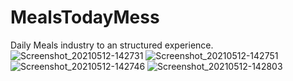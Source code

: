 # MealsTodayMess
Daily Meals industry to an structured experience.
![Screenshot_20210512-142731](https://user-images.githubusercontent.com/51523495/117949368-aea7cf00-b32f-11eb-8a6f-1a8236d52bc6.png)
![Screenshot_20210512-142751](https://user-images.githubusercontent.com/51523495/117949382-b23b5600-b32f-11eb-9927-d166ad080d4b.png)
![Screenshot_20210512-142746](https://user-images.githubusercontent.com/51523495/117949394-b5cedd00-b32f-11eb-8ceb-1766e22a2e6d.png)
![Screenshot_20210512-142803](https://user-images.githubusercontent.com/51523495/117949403-b798a080-b32f-11eb-8a39-a8879507cbfb.png)

